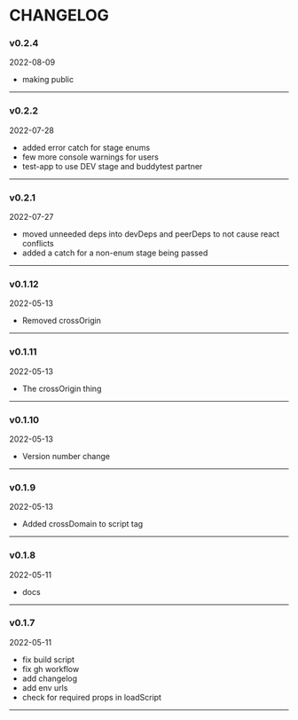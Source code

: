 # CHANGELOG 

### v0.2.4  
2022-08-09  
 
- making public    
---  
  

### v0.2.2  
2022-07-28  
 
- added error catch for stage enums   
- few more console warnings for users   
- test-app to use DEV stage and buddytest partner    
---  
  

### v0.2.1  
2022-07-27  
 
- moved unneeded deps into devDeps and peerDeps to not cause react conflicts   
- added a catch for a non-enum stage being passed    
---  
  

### v0.1.12  
2022-05-13  
 
- Removed crossOrigin    
---  
  

### v0.1.11  
2022-05-13  
 
- The crossOrigin thing    
---  
  

### v0.1.10  
2022-05-13  
 
- Version number change    
---  
  

### v0.1.9  
2022-05-13  
 
- Added crossDomain to script tag    
---  
  

### v0.1.8  
2022-05-11  
 
- docs    
---  
  

### v0.1.7  
2022-05-11  
 
- fix build script   
- fix gh workflow   
- add changelog   
- add env urls   
- check for required props in loadScript    
---  
 